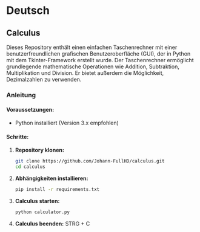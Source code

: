 # Deutsch
## Calculus

Dieses Repository enthält einen einfachen Taschenrechner mit einer benutzerfreundlichen grafischen Benutzeroberfläche (GUI), der in Python mit dem Tkinter-Framework erstellt wurde. Der Taschenrechner ermöglicht grundlegende mathematische Operationen wie Addition, Subtraktion, Multiplikation und Division. Er bietet außerdem die Möglichkeit, Dezimalzahlen zu verwenden.

### Anleitung

#### Voraussetzungen:
- Python installiert (Version 3.x empfohlen)

#### Schritte:

1. **Repository klonen:**
   ```bash
   git clone https://github.com/Johann-FullHD/calculus.git
   cd calculus
2. **Abhängigkeiten installieren:**
   ```bash
   pip install -r requirements.txt

3. **Calculus starten:**
   ```bash
   python calculator.py
4. **Calculus beenden:**
   STRG + C
